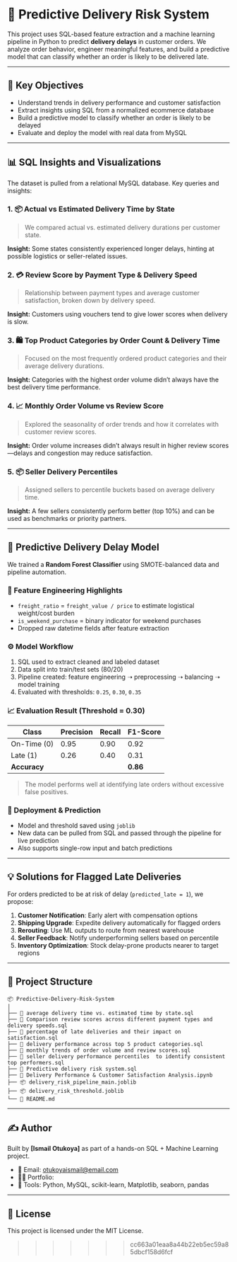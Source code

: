 

# 🚀 Predictive Delivery Risk System

This project uses SQL-based feature extraction and a machine learning pipeline in Python to predict **delivery delays** in customer orders. We analyze order behavior, engineer meaningful features, and build a predictive model that can classify whether an order is likely to be delivered late.

---

## 📌 Key Objectives

- Understand trends in delivery performance and customer satisfaction
- Extract insights using SQL from a normalized ecommerce database
- Build a predictive model to classify whether an order is likely to be delayed
- Evaluate and deploy the model with real data from MySQL

---

## 📊 SQL Insights and Visualizations

The dataset is pulled from a relational MySQL database. Key queries and insights:

### 1. 📦 Actual vs Estimated Delivery Time by State
> We compared actual vs. estimated delivery durations per customer state.

**Insight:** Some states consistently experienced longer delays, hinting at possible logistics or seller-related issues.

### 2. 💳 Review Score by Payment Type & Delivery Speed
> Relationship between payment types and average customer satisfaction, broken down by delivery speed.

**Insight:** Customers using vouchers tend to give lower scores when delivery is slow.

### 3. 🛍️ Top Product Categories by Order Count & Delivery Time
> Focused on the most frequently ordered product categories and their average delivery durations.

**Insight:** Categories with the highest order volume didn’t always have the best delivery time performance.

### 4. 📈 Monthly Order Volume vs Review Score
> Explored the seasonality of order trends and how it correlates with customer review scores.

**Insight:** Order volume increases didn’t always result in higher review scores—delays and congestion may reduce satisfaction.

### 5. 📦 Seller Delivery Percentiles
> Assigned sellers to percentile buckets based on average delivery time.

**Insight:** A few sellers consistently perform better (top 10%) and can be used as benchmarks or priority partners.

---

## 🧠 Predictive Delivery Delay Model

We trained a **Random Forest Classifier** using SMOTE-balanced data and pipeline automation.

### 🔨 Feature Engineering Highlights

- `freight_ratio` = `freight_value / price` to estimate logistical weight/cost burden
- `is_weekend_purchase` = binary indicator for weekend purchases
- Dropped raw datetime fields after feature extraction

### ⚙️ Model Workflow

1. SQL used to extract cleaned and labeled dataset
2. Data split into train/test sets (80/20)
3. Pipeline created: feature engineering ➝ preprocessing ➝ balancing ➝ model training
4. Evaluated with thresholds: `0.25`, `0.30`, `0.35`

### 📈 Evaluation Result (Threshold = 0.30)

| Class         | Precision | Recall | F1-Score |
|---------------|-----------|--------|----------|
| On-Time (0)   | 0.95      | 0.90   | 0.92     |
| Late (1)      | 0.26      | 0.40   | 0.31     |
| **Accuracy**  |           |        | **0.86** |

> The model performs well at identifying late orders without excessive false positives.

### 🔐 Deployment & Prediction

- Model and threshold saved using `joblib`
- New data can be pulled from SQL and passed through the pipeline for live prediction
- Also supports single-row input and batch predictions

---

## 💡 Solutions for Flagged Late Deliveries

For orders predicted to be at risk of delay (`predicted_late = 1`), we propose:

1. **Customer Notification**: Early alert with compensation options
2. **Shipping Upgrade**: Expedite delivery automatically for flagged orders
3. **Rerouting**: Use ML outputs to route from nearest warehouse
4. **Seller Feedback**: Notify underperforming sellers based on percentile
5. **Inventory Optimization**: Stock delay-prone products nearer to target regions

---

## 📁 Project Structure

```
📦 Predictive-Delivery-Risk-System
│
├── 📜 average delivery time vs. estimated time by state.sql
├── 📜 Comparison review scores across different payment types and delivery speeds.sql
├── 📜 percentage of late deliveries and their impact on satisfaction.sql
├── 📜 delivery performance across top 5 product categories.sql
├── 📜 monthly trends of order volume and review scores.sql
├── 📜 seller delivery performance percentiles  to identify consistent top performers.sql
├── 📜 Predictive delivery risk system.sql
├── 📔 Delivery Performance & Customer Satisfaction Analysis.ipynb
├── 📦 delivery_risk_pipeline_main.joblib
├── 📦 delivery_risk_threshold.joblib
└── 📄 README.md
```

---

## ✍️ Author

Built by **[Ismail Otukoya]** as part of a hands-on SQL + Machine Learning project.

- 📧 Email: otukoyaismail@email.com
- 🧑‍💻 Portfolio: 
- 🐍 Tools: Python, MySQL, scikit-learn, Matplotlib, seaborn, pandas

---

## 📢 License

This project is licensed under the MIT License.



>>>>>>> cc663a01eaa8a44b22eb5ec59a85dbcf158d6fcf
